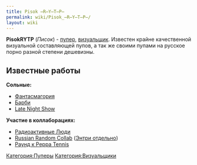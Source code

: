```yaml
---
title: Pisok ̶R̶Y̶T̶P̶
permalink: wiki/Pisok_̶R̶Y̶T̶P̶/
layout: wiki
---
```


**PisokRYTP** (*Писок*) - [пупер](Пуперы "wikilink"),
[визуальщик](Визуальщики "wikilink"). Известен крайне качественной
визуальной составляющей пупов, а так же своими пупами на русское порно
разной степени дешевизны.

## Известные работы

**Сольные:**

-   [Фантасмагория](https://youtu.be/RN_KWienJQY)
-   [Барби](https://youtu.be/GfPgrigRl04)
-   [Late Night Show](https://youtu.be/pPqQhIT4Fsk)

**Участие в коллаборациях:**

-   [Радиоактивные Люди](https://youtu.be/DqFiFbwBi5E)
-   [Russian Random Collab](https://youtu.be/YPfwD_VmPDU) ([Энтри
    отдельно](https://youtu.be/rugt2SQccDo))
-   [Раунд к Peppa Tennis](https://youtu.be/n36W7WFzdy0)

[Категория:Пуперы](Категория:Пуперы "wikilink")
[Категория:Визуальщики](Категория:Визуальщики "wikilink")
